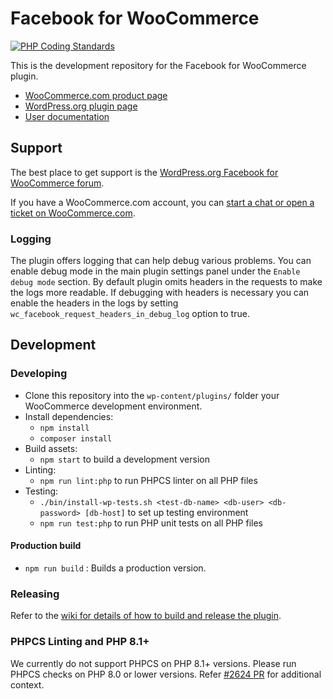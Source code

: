 # Facebook for WooCommerce

[![PHP Coding Standards](https://github.com/woocommerce/facebook-for-woocommerce/actions/workflows/php-coding-standards.yml/badge.svg)](https://github.com/woocommerce/facebook-for-woocommerce/actions/workflows/php-coding-standards.yml)

This is the development repository for the Facebook for WooCommerce plugin.

- [WooCommerce.com product page](https://woocommerce.com/products/facebook)
- [WordPress.org plugin page](https://wordpress.org/plugins/facebook-for-woocommerce/)
- [User documentation](https://woo.com/document/facebook-for-woocommerce)

## Support
The best place to get support is the [WordPress.org Facebook for WooCommerce forum](https://wordpress.org/support/plugin/facebook-for-woocommerce/).

If you have a WooCommerce.com account, you can [start a chat or open a ticket on WooCommerce.com](https://woocommerce.com/my-account/create-a-ticket/).

### Logging
The plugin offers logging that can help debug various problems. You can enable debug mode in the main plugin settings panel under the `Enable debug mode` section.
By default plugin omits headers in the requests to make the logs more readable. If debugging with headers is necessary you can enable the headers in the logs by setting `wc_facebook_request_headers_in_debug_log` option to true.
## Development
### Developing
- Clone this repository into the `wp-content/plugins/` folder your WooCommerce development environment.
- Install dependencies:
	- `npm install`
	- `composer install`
- Build assets:
	- `npm start` to build a development version
- Linting:
	- `npm run lint:php` to run PHPCS linter on all PHP files
- Testing:
	- `./bin/install-wp-tests.sh <test-db-name> <db-user> <db-password> [db-host]` to set up testing environment
	- `npm run test:php` to run PHP unit tests on all PHP files

#### Production build

- `npm run build` : Builds a production version.

### Releasing
Refer to the [wiki for details of how to build and release the plugin](https://github.com/woocommerce/facebook-for-woocommerce/wiki/Build-&-Release).

### PHPCS Linting and PHP 8.1+

We currently do not support PHPCS on PHP 8.1+ versions. Please run PHPCS checks on PHP 8.0 or lower versions. Refer [#2624 PR](https://github.com/woocommerce/facebook-for-woocommerce/pull/2624/) for additional context.
